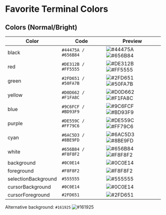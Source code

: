 # Favorite Terminal Colors

## Colors (Normal/Bright)

| Color               | Code                | Preview                                                                                                                         |
| ------------------- | ------------------- | ------------------------------------------------------------------------------------------------------------------------------- |
| black               | `#44475A / #656B84` | ![#44475A](https://via.placeholder.com/12/44475A/000000?text=+) ![#656B84](https://via.placeholder.com/12/656B84/000000?text=+) |
| red                 | `#DE312B / #FF5555` | ![#DE312B](https://via.placeholder.com/12/DE312B/000000?text=+) ![#FF5555](https://via.placeholder.com/12/FF5555/000000?text=+) |
| green               | `#2FD651 / #50FA7B` | ![#2FD651](https://via.placeholder.com/12/2FD651/000000?text=+) ![#50FA7B](https://via.placeholder.com/12/50FA7B/000000?text=+) |
| yellow              | `#D0D662 / #F1FA8C` | ![#D0D662](https://via.placeholder.com/12/D0D662/000000?text=+) ![#F1FA8C](https://via.placeholder.com/12/F1FA8C/000000?text=+) |
| blue                | `#9C6FCF / #BD93F9` | ![#9C6FCF](https://via.placeholder.com/12/9C6FCF/000000?text=+) ![#BD93F9](https://via.placeholder.com/12/BD93F9/000000?text=+) |
| purple              | `#DE559C / #FF79C6` | ![#DE559C](https://via.placeholder.com/12/DE559C/000000?text=+) ![#FF79C6](https://via.placeholder.com/12/FF79C6/000000?text=+) |
| cyan                | `#6AC5D3 / #8BE9FD` | ![#6AC5D3](https://via.placeholder.com/12/6AC5D3/000000?text=+) ![#8BE9FD](https://via.placeholder.com/12/8BE9FD/000000?text=+) |
| white               | `#656B84 / #F8F8F2` | ![#656B84](https://via.placeholder.com/12/656B84/000000?text=+) ![#F8F8F2](https://via.placeholder.com/12/F8F8F2/000000?text=+) |
| background          | `#0C0E14`           | ![#0C0E14](https://via.placeholder.com/12/0C0E14/000000?text=+)                                                                 |
| foreground          | `#F8F8F2`           | ![#F8F8F2](https://via.placeholder.com/12/F8F8F2/000000?text=+)                                                                 |
| selectionBackground | `#555555`           | ![#555555](https://via.placeholder.com/12/555555/000000?text=+)                                                                 |
| cursorBackground    | `#0C0E14`           | ![#0C0E14](https://via.placeholder.com/12/0C0E14/000000?text=+)                                                                 |
| cursorForeground    | `#2FD651`           | ![#2FD651](https://via.placeholder.com/12/2FD651/000000?text=+)                                                                 |


Alternative background: `#161925` ![#161925](https://via.placeholder.com/12/161925/000000?text=+)   
